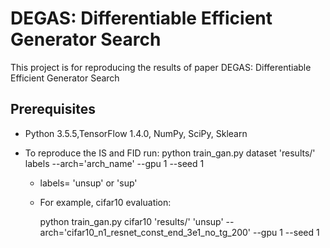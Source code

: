 # DEGAS: Differentiable Efficient Generator Search
This project is for reproducing the results of paper DEGAS: Differentiable Efficient Generator Search

## Prerequisites
- Python 3.5.5,TensorFlow 1.4.0, NumPy, SciPy, Sklearn

- To reproduce the IS and FID run:
  python train_gan.py dataset 'results/' labels --arch='arch_name'  --gpu 1 --seed 1
    - labels= 'unsup' or 'sup'

    - For example, cifar10 evaluation:
    
      python train_gan.py cifar10 'results/' 'unsup' --arch='cifar10_n1_resnet_const_end_3e1_no_tg_200'  --gpu 1 --seed 1
